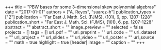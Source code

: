 +++
title = "PBW bases for some 3-dimensional skew polynomial algebras"
date = "2017-01-01"
authors = ["A. Reyes", "suarez-h"]
publication_types = ["2"]
publication = "Far East J.  Math. Sci. (FJMS), (101), 6, pp. 1207-1228"
publication_short = "Far East J.  Math. Sci. (FJMS), (101), 6, pp. 1207-1228"
abstract = ""
abstract_short = ""
image_preview = ""
selected = false
projects = []
tags = []
url_pdf = ""
url_preprint = ""
url_code = ""
url_dataset = ""
url_project = ""
url_slides = ""
url_video = ""
url_poster = ""
url_source = ""
math = true
highlight = true
[header]
image = ""
caption = ""
+++
